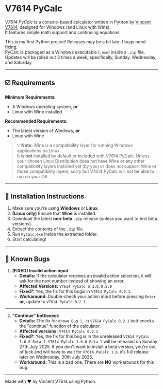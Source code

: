 # V7614 PyCalc

*V7614 PyCalc* is a console-based calculator written in Python by [Vincent V7614](https://github.com/V7614), designed for Windows (and Linux with Wine).  
It features simple math support and continuing equations.

This is my first Python project! Releases may be a bit late if bugs need fixing.  
PyCalc is packaged as a Windows executable (`.exe`) inside a `.zip` file.
Updates will be rolled out 3 times a week, specifically, Sunday, Wednesday, and Saturday

---

## ☑️ Requirements

**Minimum Requirements:**
- A Windows operating system, **or**
- Linux with Wine installed

**Recommended Requirements:**
- The latest version of Windows, **or**
- Linux with Wine

> 💡 **Note:** Wine is a compatibility layer for running Windows applications on Linux.  
> It is **not** installed by default or included with V7614 PyCalc. Unless your chosen Linux Distribution does not have Wine or any other compatibility layers installed yet (by you) or does not support Wine or those compatibility layers, sorry but V7614 PyCalc will not be able to run on your OS 

---

## 🚀 Installation Instructions

1. Make sure you're using **Windows** or **Linux**.
2. **(Linux only)** Ensure that **Wine** is installed.
3. Download the latest **non-beta** `.zip` release (unless you want to test beta versions).
4. Extract the contents of the `.zip` file.
5. Run `PyCalc.exe` inside the extracted folder.
6. Start calculating!

---

## 🐞 Known Bugs

1. **(FIXED) Invalid action input**
   - **Details:** If the calculator receives an invalid action selection, it will ask for the next number instead of showing an error.
   - **Affected Versions:** `V7614 PyCalc 0.1.0`, `0.2.0`  
   - **Fixed?:** Yes, the fix for this bugis in `V7614 PyCalc 0.2.1`.  
   - **Workaround:** Double-check your action input before pressing `Enter` **or**, update to `V7614 PyCalc 0.2.1`.
---

2. **"Continue" bottleneck**
   - **Details:** The fix for `Known Bug 1.` in `V7614 PyCalc 0.2.1` bottlenecks the "continue" function of the calculator.
   - **Affected versions:** `V7614 PyCalc 0.2.1`
   - **Fixed?:** Yes, the fix for this bug is in the unreleased `V7614 PyCalc 1.0.0 Beta 1`. `V7614 PyCalc 1.0.0 Beta 1` will be released on Sunday 27th July 2025. If you don't want to install a beta version, you're out of luck and will have to wait for `V7614 PyCalc 1.0.0`'s full release later on Wednesday, 30th July 2025.
   - **Workaround:** This is a bad one. There are **NO** workarounds for this bug.
---

Made with ❤️ by Vincent V7614 using Python.
